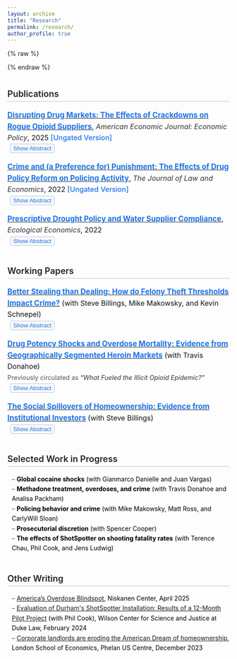 ```yaml
---
layout: archive
title: "Research"
permalink: /research/
author_profile: true
---
```


{% raw %}
<style>
/* ======= GLOBAL STYLING ======= */

h2 {
  margin-top: 40px;
  border-bottom: 2px solid #ddd;
  padding-bottom: 4px;
  color: #222;
  font-size: 1.4em;
  font-weight: 600;
}

/* ======= ENTRY SPACING ======= */

.pub-entry, .wp-entry {
  margin-bottom: 18px;
  padding-bottom: 0;
  line-height: 1.55;
}

/* ======= TITLE & LINKS ======= */

.pub-entry a strong,
.wp-entry a strong {
  color: #1a73e8;
  font-size: 1.05em;
  text-decoration: none;
  transition: color 0.2s ease;
}

.pub-entry a strong:hover,
.wp-entry a strong:hover {
  color: #1257b0;
  text-decoration: underline;
}

/* ======= JOURNAL INFO / AUTHOR LINE ======= */

.pub-entry, .wp-entry {
  font-size: 1rem;
  color: #111;
}

.pub-entry em, .wp-entry em {
  font-style: italic;
  color: #333;
}

/* ======= LINKS ======= */

.pub-links,
.pub-links a {
  color: #1a73e8;
  text-decoration: none;
  font-weight: 500;
  font-size: 1rem;
}

.pub-links a:hover {
  text-decoration: underline;
  color: #1257b0;
}

/* ======= BUTTON ======= */

.toggle-button {
  display: inline-block;
  margin-top: 2px;
  margin-left: 6px;
  vertical-align: middle;
  background: #f8f8f8;
  border: 1px solid #b0c4de;
  border-radius: 4px;
  color: #1a73e8;
  cursor: pointer;
  font-size: 0.85em;
  padding: 2px 6px;
}

.toggle-button:hover {
  background: #e8f0ff;
  border-color: #1a73e8;
}

/* ======= ABSTRACTS ======= */

.abstract {
  display: none;
  margin-top: 6px;
  color: #333;
  line-height: 1.55;
  max-width: 800px;
}

/* ======= LISTS ======= */

ul.dash-list {
  list-style: none;
  padding-left: 0;
  margin-left: 10px;
  line-height: 1.6;
  color: #000;
}

ul.dash-list li::before {
  content: "– ";
  color: #555;
}

section {
  margin-bottom: 45px;
}
</style>
{% endraw %}


<!-- ===================== -->
<!--     PUBLICATIONS      -->
<!-- ===================== -->

<section>
<h2>Publications</h2>

<div class="pub-entry">
  <a href="https://www.aeaweb.org/articles?id=10.1257/pol.20230640" target="_blank"><strong>Disrupting Drug Markets: The Effects of Crackdowns on Rogue Opioid Suppliers</strong></a>, 
  <em>American Economic Journal: Economic Policy</em>, 2025 
  <span class="pub-links">[<a href="https://papers.ssrn.com/sol3/papers.cfm?abstract_id=4266020" target="_blank">Ungated Version</a>]</span>
  <br>
  <button class="toggle-button" onclick="toggleText('abstractdocs', this)">Show Abstract</button>
  <div id="abstractdocs" class="abstract">
    This paper estimates the impacts of doctor crackdowns on the quantity demanded of prescription opioids, across-market substitution, and across-product substitution. Exploiting plausibly exogenous variation in the timing and location of administrative actions, I find that cracking down on a single doctor decreases county-level opioid dispensing by 10%. This decline persists across space and grows over time. Additionally, significant heroin substitution occurs, yet overall overdose mortality decreases. These results highlight a critical tradeoff policymakers should consider with targeted crackdowns: reductions in the flow of new users must be balanced against the harm that arises when existing users substitute to more dangerous drugs.
  </div>
</div>

<div class="pub-entry">
  <a href="https://www.journals.uchicago.edu/doi/10.1086/721292" target="_blank"><strong>Crime and (a Preference for) Punishment: The Effects of Drug Policy Reform on Policing Activity</strong></a>, 
  <em>The Journal of Law and Economics</em>, 2022 
  <span class="pub-links">[<a href="https://papers.ssrn.com/sol3/papers.cfm?abstract_id=3795758" target="_blank">Ungated Version</a>]</span>
  <br>
  <button class="toggle-button" onclick="toggleText('abstractdfsz', this)">Show Abstract</button>
  <div id="abstractdfsz" class="abstract">
    Using geocoded crime data and a novel source of within-city variation in punishment severity, I find that in parts of a city where drug sale penalties were weakened, there is a 13% decrease in all drug arrests. There is no displacement of non-drug offenses. My results are consistent with police treating enforcement effort and punishment severity as complements. City-wide crime and drug use do not increase after the reform, suggesting that certain enforcement can be reduced without large public safety costs.
  </div>
</div>

<div class="pub-entry">
  <a href="https://www.sciencedirect.com/science/article/pii/S092180092200091X?dgcid=author" target="_blank"><strong>Prescriptive Drought Policy and Water Supplier Compliance</strong></a>, 
  <em>Ecological Economics</em>, 2022
  <br>
  <button class="toggle-button" onclick="toggleText('abstractwater', this)">Show Abstract</button>
  <div id="abstractwater" class="abstract">
    Governments often cannot use prices to induce water conservation, and the need to understand the impacts of alternate methods is growing due to increased variability in water resources. During the 2012–2016 drought in California, the state attempted to manage water use through a set of mandatory restrictions that assigned each of California's 412 largest urban water suppliers to one of nine conservation tiers. I find that even though significant statewide savings occurred, only half of all suppliers complied with their conservation target. Moreover, the increased savings were not caused by the tiered design of the mandate: suppliers that just missed a stricter conservation tier actually conserved more. Water use rebounded after the regulation was removed, implying that variable adjustments in demand contributed more to water use savings than fixed-cost investments.
  </div>
</div>
</section>

<!-- ===================== -->
<!--     WORKING PAPERS    -->
<!-- ===================== -->

<section>
<h2>Working Papers</h2>

<div class="wp-entry">
  <a href="https://papers.ssrn.com/sol3/papers.cfm?abstract_id=5169572" target="_blank"><strong>Better Stealing than Dealing: How do Felony Theft Thresholds Impact Crime?</strong></a> (with Steve Billings, Mike Makowsky, and Kevin Schnepel)
  <br>
  <button class="toggle-button" onclick="toggleText('abstracttheft', this)">Show Abstract</button>
  <div id="abstracttheft" class="abstract">
    From 2005 to 2019, forty US states increased the dollar value threshold delineating misdemeanor and felony theft, reducing the expected punishment for a subset of property crimes. Using an event study framework, we observe significant and growing increases in theft after a state reform is passed. We then show that reduced sanctions for theft have broader effects in the market for illegal activity. Consistent with a mechanism of substitution across income-generating crimes, we find decreases in both drug distribution crimes and the probability that a released offender previously convicted of drug distribution is reincarcerated for a new drug conviction. 
  </div>
</div>

<div class="wp-entry">
  <a href="https://papers.ssrn.com/sol3/papers.cfm?abstract_id=5114929" target="_blank"><strong>Drug Potency Shocks and Overdose Mortality: Evidence from Geographically Segmented Heroin Markets</strong></a> (with Travis Donahoe)
  <span style="display:block; margin-top:2px; font-size:90%; color:#555;">
    Previously circulated as <em>“What Fueled the Illicit Opioid Epidemic?”</em>
  </span>
  <button class="toggle-button" onclick="toggleText('abstracttakeover', this)">Show Abstract</button>
  <div id="abstracttakeover" class="abstract">
   We provide the first causal evidence that geographically concentrated shocks to heroin potency drove recent surges in U.S. overdose mortality. Exploiting the fact that white powder heroin markets experienced greater purity variability and fentanyl adulteration beginning in 2012, while black tar markets did not, we compare subsequent mortality across commuting zones. Exposure to these shocks increased overdose death rates by 52% through 2019. These effects arose from heightened fatality risk among existing heroin users, highlighting the dangers of volatility in illicit drug supply and underscoring the central role of supply-side dynamics in shaping the recent trajectory of the overdose epidemic. 
  </div>
</div>

<div class="wp-entry">
  <a href="https://papers.ssrn.com/sol3/papers.cfm?abstract_id=4649479" target="_blank"><strong>The Social Spillovers of Homeownership: Evidence from Institutional Investors</strong></a> (with Steve Billings)
  <br>
  <button class="toggle-button" onclick="toggleText('abstracthomes', this)">Show Abstract</button>
  <div id="abstracthomes" class="abstract">
 We provide novel evidence on the social spillovers of homeownership by exploiting the recent rise of institutional investors purchasing single-family homes and converting them into permanent rentals. Using a granular difference-in-differences design based on proximity to each investor-purchased property, we find that neighboring property values decline by 1% relative to those slightly farther away. This decline grows over time yet decays across space, and these same properties experience increases in crime and decreases in property maintenance and voter registration. Supplemental analysis suggests these externalities arise from both landlord practices and tenant composition. 
  </div>
</div>
</section>


<!-- ===================== -->
<!--  WORK IN PROGRESS     -->
<!-- ===================== -->

<section>
<h2>Selected Work in Progress</h2>
<ul class="dash-list">
  <li><strong>Global cocaine shocks</strong> (with Gianmarco Danielle and Juan Vargas)</li>
  <li><strong>Methadone treatment, overdoses, and crime</strong> (with Travis Donahoe and Analisa Packham)</li>
  <li><strong>Policing behavior and crime</strong> (with Mike Makowsky, Matt Ross, and CarlyWill Sloan)</li>
  <li><strong>Prosecutorial discretion</strong> (with Spencer Cooper)</li>
  <li><strong>The effects of ShotSpotter on shooting fatality rates</strong> (with Terence Chau, Phil Cook, and Jens Ludwig)</li>
</ul>
</section>

<!-- ===================== -->
<!--    OTHER WRITING      -->
<!-- ===================== -->

<section>
<h2>Other Writing</h2>
<ul class="dash-list">
  <li><a href="https://www.niskanencenter.org/americas-overdose-blindspot/" target="_blank">America’s Overdose Blindspot</a>, Niskanen Center, April 2025</li>
  <li><a href="https://papers.ssrn.com/sol3/papers.cfm?abstract_id=4808698" target="_blank">Evaluation of Durham's ShotSpotter Installation: Results of a 12-Month Pilot Project</a> (with Phil Cook), Wilson Center for Science and Justice at Duke Law, February 2024</li>
  <li><a href="https://blogs.lse.ac.uk/usappblog/2023/12/18/corporate-landlords-are-eroding-the-american-dream-of-homeownership-especially-in-black-neighborhoods/" target="_blank">Corporate landlords are eroding the American Dream of homeownership</a>, London School of Economics, Phelan US Centre, December 2023</li>
</ul>
</section>

<script>
function toggleText(sectionId, button) {
  const section = document.getElementById(sectionId);
  if (section.style.display === "none" || section.style.display === "") {
    section.style.display = "block";
    button.textContent = "Hide Abstract";
  } else {
    section.style.display = "none";
    button.textContent = "Show Abstract";
  }
}
</script>
